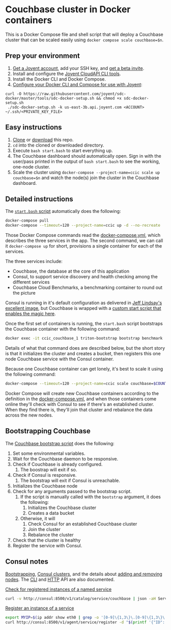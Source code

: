 # Couchbase cluster in Docker containers

This is a Docker Compose file and shell script that will deploy a Couchbase cluster that can be scaled easily using `docker compose scale couchbase=$n`.

## Prep your environment

1. [Get a Joyent account](https://my.joyent.com/landing/signup/), add your SSH key, and [get a beta invite](http://joyent.com/lp/preview).
1. Install and configure the [Joyent CloudAPI CLI tools](https://apidocs.joyent.com/cloudapi/#getting-started).
1. Install the Docker CLI and Docker Compose.
1. [Configure your Docker CLI and Compose for use with Joyent](https://github.com/joyent/sdc-docker/tree/master/docs/api#the-helper-script):

```
curl -O https://raw.githubusercontent.com/joyent/sdc-docker/master/tools/sdc-docker-setup.sh && chmod +x sdc-docker-setup.sh
 ./sdc-docker-setup.sh -k us-east-3b.api.joyent.com <ACCOUNT> ~/.ssh/<PRIVATE_KEY_FILE>
```

## Easy instructions

1. [Clone](git@github.com:misterbisson/clustered-couchbase-in-containers.git) or [download](https://github.com/misterbisson/clustered-couchbase-in-containers/archive/master.zip) this repo.
1. `cd` into the cloned or downloaded directory.
1. Execute `bash start.bash` to start everything up.
1. The Couchbase dashboard should automatically open. Sign in with the user/pass printed in the output of `bash start.bash` to see the working, one-node cluster.
1. Scale the cluster using `docker-compose --project-name=ccic scale up couchbase=$n` and watch the node(s) join the cluster in the Couchbase dashboard.

## Detailed instructions

The [`start.bash` script](https://github.com/misterbisson/clustered-couchbase-in-containers/blob/master/start.bash) automatically does the following:

```bash
docker-compose pull
docker-compose --timeout=120 --project-name=ccic up -d --no-recreate
```

Those Docker Compose commands read the [docker-compose.yml](https://github.com/misterbisson/clustered-couchbase-in-containers/blob/master/docker-compose.yml), which describes the three services in the app. The second command, we can call it `docker-compose up` for short, provisions a single container for each of the services.

The three services include:

- Couchbase, the database at the core of this application
- Consul, to support service discovery and health checking among the different services
- Couchbase Cloud Benchmarks, a benchmarking container to round out the picture

Consul is running in it's default configuration as delivered in [Jeff Lindsay's excellent image](https://registry.hub.docker.com/u/progrium/consul/), but Couchbase is wrapped with a [custom start script that enables the magic here](https://github.com/misterbisson/triton-couchbase/blob/master/bin/triton-bootstrap).

Once the first set of containers is running, the `start.bash` script bootstraps the Couchbase container with the following command:

```bash
docker exec -it ccic_couchbase_1 triton-bootstrap bootstrap benchmark
```
Details of what that command does are described below, but the short story is that it initializes the cluster and creates a bucket, then registers this one node Couchbase service with the Consul container.

Because one Couchbase container can get lonely, it's best to scale it using the following command:

```bash
docker-compose --timeout=120 --project-name=ccic scale couchbase=$COUNT
```

Docker Compose will create new Couchbase containers according to the definition in the [docker-compose.yml](https://github.com/misterbisson/clustered-couchbase-in-containers/blob/master/docker-compose.yml), and when those containers come online they'll check with Consul to see if there's an established cluster. When they find there is, they'll join that cluster and rebalance the data across the new nodes.

## Bootstrapping Couchbase

The [Couchbase bootstrap script](https://github.com/misterbisson/triton-couchbase/blob/master/bin/triton-bootstrap) does the following:

1. Set some environmental variables.
1. Wait for the Couchbase daemon to be responsive.
1. Check if Couchbase is already configured.
    1. The boostrap will exit if so.
1. Check if Consul is responsive.
    1. The bootstrap will exit if Consul is unreachable.
1. Initializes the Couchbase node
1. Check for any arguments passed to the bootstrap script.
    1. If the script is manually called with the `bootstrap` argument, it does the following:
        1. Initializes the Couchbase cluster
        1. Creates a data bucket
    1. Otherwise, it will
        1. Check Consul for an established Couchbase cluster
        1. Join the cluster
        1. Rebalance the cluster
1. Check that the cluster is healthy
1. Register the service with Consul.

## Consul notes

[Bootstrapping](https://www.consul.io/docs/guides/bootstrapping.html), [Consul clusters](https://www.consul.io/intro/getting-started/join.html), and the details about [adding and removing nodes](https://www.consul.io/docs/guides/servers.html). The [CLI](https://www.consul.io/docs/commands/index.html) and [HTTP](https://www.consul.io/docs/agent/http.html) API are also documented.

[Check for registered instances of a named service](https://www.consul.io/docs/agent/http/catalog.html#catalog_service)

```bash
curl -v http://consul:8500/v1/catalog/service/couchbase | json -aH ServiceAddress
```

[Register an instance of a service](https://www.consul.io/docs/agent/http/catalog.html#catalog_register)

```bash
export MYIP=$(ip addr show eth0 | grep -o '[0-9]\{1,3\}\.[0-9]\{1,3\}\.[0-9]\{1,3\}\.[0-9]\{1,3\}')
curl http://consul:8500/v1/agent/service/register -d "$(printf '{"ID": "couchbase-%s","Name": "couchbase","Address": "%s"}' $MYIP $MYIP)"
```